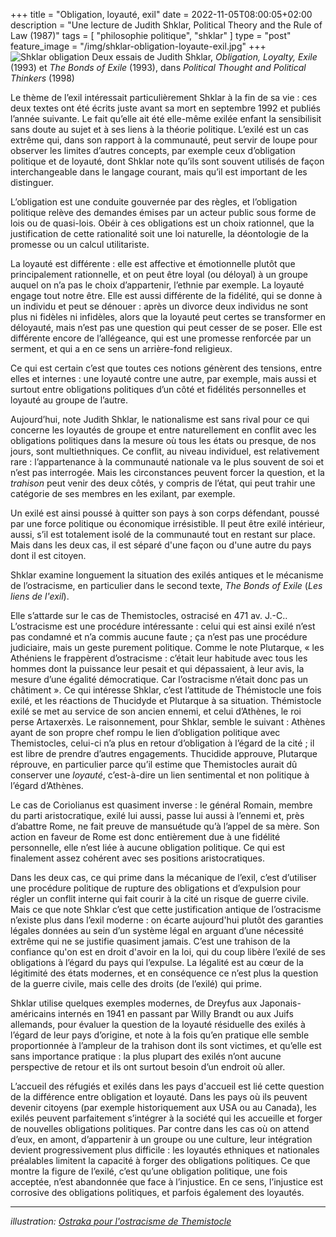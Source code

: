 +++
title = "Obligation, loyauté, exil"
date = 2022-11-05T08:00:05+02:00
description = "Une lecture de Judith Shklar, Political Theory and the Rule of Law (1987)"
tags = [ "philosophie politique", "shklar" ]
type = "post"
feature_image = "/img/shklar-obligation-loyaute-exil.jpg"
+++
![Shklar obligation](/img/shklar-obligation-loyaute-exil.jpg)
Deux essais de Judith Shklar, _Obligation, Loyalty, Exile_ (1993) et _The Bonds of Exile_ (1993), dans _Political Thought and Political Thinkers_ (1998)<!--more-->

Le thème de l’exil intéressait particulièrement Shklar à la fin de sa vie : ces deux textes ont été écrits juste avant sa mort en septembre 1992 et publiés l’année suivante. Le fait qu’elle ait été elle-même exilée enfant la sensibilisit sans doute au sujet et à ses liens à la théorie politique. L’exilé est un cas extrême qui, dans son rapport à la communauté, peut servir de loupe pour observer les limites d’autres concepts, par exemple ceux d’obligation politique et de loyauté, dont Shklar note qu’ils sont souvent utilisés de façon interchangeable dans le langage courant, mais qu’il est important de les distinguer.

L’obligation est une conduite gouvernée par des règles, et l’obligation politique relève des demandes émises par un acteur public sous forme de lois ou de quasi-lois. Obéir à ces obligations est un choix rationnel, que la justification de cette rationalité soit une loi naturelle, la déontologie de la promesse ou un calcul utilitariste.

La loyauté est différente : elle est affective et émotionnelle plutôt que principalement rationnelle, et on peut être loyal (ou déloyal) à un groupe auquel on n’a pas le choix d’appartenir, l’ethnie par exemple. La loyauté engage tout notre être. Elle est aussi différente de la fidélité, qui se donne à un individu et peut se dénouer : après un divorce deux individus ne sont plus ni fidèles ni infidèles, alors que la loyauté peut certes se transformer en déloyauté, mais n’est pas une question qui peut cesser de se poser. Elle est différente encore de l’allégeance, qui est une promesse renforcée par un serment, et qui a en ce sens un arrière-fond religieux. 

Ce qui est certain c’est que toutes ces notions génèrent des tensions, entre elles et internes : une loyauté contre une autre, par exemple, mais aussi et surtout entre obligations politiques d’un côté et fidélités personnelles et loyauté au groupe de l’autre.

Aujourd’hui, note Judith Shklar, le nationalisme est sans rival pour ce qui concerne les loyautés de groupe et entre naturellement en conflit avec les obligations politiques dans la mesure où tous les états ou presque, de nos jours, sont multiethniques. Ce conflit, au niveau individuel, est relativement rare : l’appartenance à la communauté nationale va le plus souvent de soi et n’est pas interrogée. Mais les circonstances peuvent forcer la question, et la _trahison_ peut venir des deux côtés, y compris de l’état, qui peut trahir une catégorie de ses membres en les exilant, par exemple.

Un exilé est ainsi poussé à quitter son pays à son corps défendant, poussé par une force politique ou économique irrésistible. Il peut être exilé intérieur, aussi, s’il est totalement isolé de la communauté tout en restant sur place. Mais dans les deux cas, il est séparé d'une façon ou d'une autre du pays dont il est citoyen.

Shklar examine longuement la situation des exilés antiques et le mécanisme de l’ostracisme, en particulier dans le second texte, _The Bonds of Exile_ (_Les liens de l'exil_).  

Elle s’attarde sur le cas de Themistocles, ostracisé en 471 av. J.-C.. L’ostracisme est une procédure intéressante : celui qui est ainsi exilé n’est pas condamné et n’a commis aucune faute ; ça n’est pas une procédure judiciaire, mais un geste purement politique. Comme le note Plutarque, « les Athéniens le frappèrent d’ostracisme : c’était leur habitude avec tous les hommes dont la puissance leur pesait et qui dépassaient, à leur avis, la mesure d’une égalité démocratique. Car l’ostracisme n’était donc pas un châtiment ». Ce qui intéresse Shklar, c’est l’attitude de Thémistocle une fois exilé, et les réactions de Thucidyde et Plutarque à sa situation. Thémistocle exilé se met au service de son ancien ennemi, et celui d’Athènes, le roi perse Artaxerxès. Le raisonnement, pour Shklar, semble le suivant : Athènes ayant de son propre chef rompu le lien d’obligation politique avec Themistocles, celui-ci n’a plus en retour d’obligation à l’égard de la cité ; il est libre de prendre d’autres engagements. Thucidide approuve, Plutarque réprouve, en particulier parce qu’il estime que Themistocles aurait dû conserver une _loyauté_, c’est-à-dire un lien sentimental et non politique à l’égard d’Athènes. 

Le cas de Coriolianus est quasiment inverse : le général Romain, membre du parti aristocratique, exilé lui aussi, passe lui aussi à l’ennemi et, près d’abattre Rome, ne fait preuve de mansuétude qu’à l’appel de sa mère. Son action en faveur de Rome est donc entièrement due à une fidélité personnelle, elle n’est liée à aucune obligation politique. Ce qui est finalement assez cohérent avec ses positions aristocratiques.

Dans les deux cas, ce qui prime dans la mécanique de l’exil, c’est d’utiliser une procédure politique de rupture des obligations et d’expulsion pour régler un conflit interne qui fait courir à la cité un risque de guerre civile. Mais ce que note Shklar c’est que cette justification antique de l’ostracisme n’existe plus dans l’exil moderne : on écarte aujourd'hui plutôt des garanties légales données au sein d’un système légal en arguant d’une nécessité extrême qui ne se justifie quasiment jamais. C’est une trahison de la confiance qu'on est en droit d'avoir en la loi, qui du coup libère l’exilé de ses obligations à l’égard du pays qui l’expulse. La légalité est au cœur de la légitimité des états modernes, et en conséquence ce n’est plus la question de la guerre civile, mais celle des droits (de l’exilé) qui prime.

Shklar utilise quelques exemples modernes, de Dreyfus aux Japonais-américains internés en 1941 en passant par Willy Brandt ou aux Juifs allemands, pour évaluer la question de la loyauté résiduelle des exilés à l’égard de leur pays d’origine, et note à la fois qu’en pratique elle semble proportionnée à l’ampleur de la trahison dont ils sont victimes, et qu’elle est sans importance pratique : la plus plupart des exilés n’ont aucune perspective de retour et ils ont surtout besoin d’un endroit où aller.

L’accueil des réfugiés et exilés dans les pays d'accueil est lié cette question de la différence entre obligation et loyauté. Dans les pays où ils peuvent devenir citoyens (par exemple historiquement aux USA ou au Canada), les exilés peuvent parfaitement s’intégrer à la société qui les accueille et forger de nouvelles obligations politiques. Par contre dans les cas où on attend d’eux, en amont, d’appartenir à un groupe ou une culture, leur intégration devient progressivement plus difficile : les loyautés ethniques et nationales préalables limitent la capacité à forger des obligations politiques. Ce que montre la figure de l’exilé, c’est qu’une obligation politique, une fois acceptée, n’est abandonnée que face à l’injustice. En ce sens, l’injustice est corrosive des obligations politiques, et parfois également des loyautés.

_____________________

_illustration: [Ostraka pour l'ostracisme de Themistocle](https://commons.wikimedia.org/wiki/File:AGMA_The_Ostracism_of_Themistocles.jpg)_